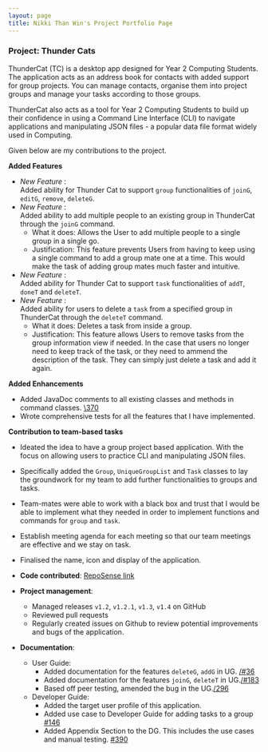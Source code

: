 ```yaml
---
layout: page
title: Nikki Than Win's Project Portfolio Page
---
```


### Project: Thunder Cats

ThunderCat (TC) is a desktop app designed for Year 2 Computing Students. The application acts as an address book for contacts with added support for group projects. You can manage contacts, organise them into project groups and manage your tasks according to those groups.

ThunderCat also acts as a tool for Year 2 Computing Students to build up their confidence in using a Command Line Interface (CLI) to navigate applications and manipulating JSON files - a popular data file format widely used in Computing.

Given below are my contributions to the project.

**Added Features**
* _New Feature_ : <br>
  Added ability for Thunder Cat to support `group` functionalities of `joinG`, `editG`, `remove`, `deleteG`.
* _New Feature_ : <br>
  Added ability to add multiple people to an existing group in ThunderCat through the `joinG` command.
  * What it does: Allows the User to add multiple people to a single group in a single go.
  * Justification: This feature prevents Users from having to keep using a single command to add a group mate one at a time. This would make the task of adding group mates much faster and intuitive.  
* _New Feature_ : <br>
  Added ability for Thunder Cat to support `task` functionalities of `addT`, `doneT` and `deleteT`.
* _New Feature_ : <br>
  Added ability for users to delete a `task` from a specified group in ThunderCat through the `deleteT` command.
  * What it does: Deletes a task from inside a group.
  * Justification: This feature allows Users to remove tasks from the group information view if needed. In the case that users no longer need to keep track of the task, or they need to ammend the description of the task. They can simply just delete a task and add it again.
    
**Added Enhancements**
* Added JavaDoc comments to all existing classes and methods in command classes. [\370](https://github.com/AY2122S1-CS2103T-W17-3/tp/pull/370)
* Wrote comprehensive tests for all the features that I have implemented.


**Contribution to team-based tasks**
* Ideated the idea to have a group project based application. With the focus on allowing users to practice CLI and manipulating JSON files.
* Specifically added the `Group`, `UniqueGroupList` and `Task` classes to lay the groundwork for my team to add further functionalities to groups and tasks.
* Team-mates were able to work with a black box and trust that I would be able to implement what they needed in order to implement functions and commands for `group` and `task`.
* Establish meeting agenda for each meeting so that our team meetings are effective and we stay on task.  
* Finalised the name, icon and display of the application.



* **Code contributed**:
  [RepoSense link](https://nus-cs2103-ay2122s1.github.io/tp-dashboard/?search=thanwin&sort=groupTitle&sortWithin=title&timeframe=commit&mergegroup=&groupSelect=groupByRepos&breakdown=true&checkedFileTypes=docs~functional-code~test-code~other&since=2021-09-17&tabOpen=true&tabType=authorship&zFR=false&tabAuthor=thanwinnikki&tabRepo=AY2122S1-CS2103T-W17-3%2Ftp%5Bmaster%5D&authorshipIsMergeGroup=false&authorshipFileTypes=functional-code~other&authorshipIsBinaryFileTypeChecked=false)

* **Project management**:
  * Managed releases `v1.2`, `v1.2.1`, `v1.3`, `v1.4` on GitHub
  * Reviewed pull requests
  * Regularly created issues on Github to review potential improvements and bugs of the application.  

* **Documentation**:
    * User Guide:
        * Added documentation for the features `deleteG`, `addG` in UG. [/#36](https://github.com/AY2122S1-CS2103T-W17-3/tp/pull/36)
        * Added documentation for the features `joinG`, `deleteT` in UG.[/#183](https://github.com/AY2122S1-CS2103T-W17-3/tp/pull/183)
        * Based off peer testing, amended the bug in the UG.[/296](https://github.com/AY2122S1-CS2103T-W17-3/tp/pull/296)
    * Developer Guide:
        * Added the target user profile of this application.
        * Added use case to Developer Guide for adding tasks to a group [\#146](https://github.com/AY2122S1-CS2103T-W17-3/tp/pull/146)
        * Added Appendix Section to the DG. This includes the use cases and manual testing. [\#390](https://github.com/AY2122S1-CS2103T-W17-3/tp/pull/390)

